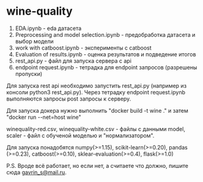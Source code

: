 # wine-quality
1. EDA.ipynb - eda датасета
2. Preprocessing and model selection.ipynb - предобработка датасета и выбор модели
3. work with catboost.ipynb - эксперименты с catboost
4. Evaluation of results.ipynb - оценка результатов и подведение итогов
5. rest_api.py - файл для запуска сервера с api
6. endpoint request.ipynb - тетрадка для endpoint запросов (разрешены пропуски)

Для запуска rest api необходимо запустить rest_api.py (например из консоли python3 rest_api.py). Через тетрадку endpoint request.ipynb выполняются запросы post запросы к серверу.

Для запуска докера нужно выполнить "docker build -t wine ." и затем "docker run --net=host wine"

winequality-red.csv, winequality-white.csv - файлы с данными
model, scaler - файл с обученой моделью и "нормализатором".

Для запуска понадобятся numpy(>=1.15), scikit-learn(>=0.20), pandas (>=0.23), catboost(>=0.10), sklear-evaluation(>=0.4), flask(>=1.0)

P.S. Вроде всё работает, но если нет, а считаете что должно, пишите сюда gavrin_s@mail.ru.
